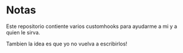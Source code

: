 # Notas 

Este repositorio contiente varios customhooks para ayudarme a mi y a quien le sirva.

Tambien la idea es que yo no vuelva a escribirlos!  